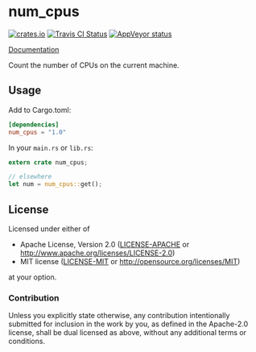 # num_cpus

[![crates.io](http://meritbadge.herokuapp.com/num_cpus)](https://crates.io/crates/num_cpus)
[![Travis CI Status](https://travis-ci.org/seanmonstar/num_cpus.svg?branch=master)](https://travis-ci.org/seanmonstar/num_cpus)
[![AppVeyor status](https://ci.appveyor.com/api/projects/status/qn8t6grhko5jwno6?svg=true)](https://ci.appveyor.com/project/seanmonstar/num-cpus)

[Documentation](https://docs.rs/num_cpus)

Count the number of CPUs on the current machine.

## Usage

Add to Cargo.toml:

```toml
[dependencies]
num_cpus = "1.0"
```

In your `main.rs` or `lib.rs`:

```rust
extern crate num_cpus;

// elsewhere
let num = num_cpus::get();
```

## License

Licensed under either of

 * Apache License, Version 2.0 ([LICENSE-APACHE](LICENSE-APACHE) or http://www.apache.org/licenses/LICENSE-2.0)
 * MIT license ([LICENSE-MIT](LICENSE-MIT) or http://opensource.org/licenses/MIT)

at your option.

### Contribution

Unless you explicitly state otherwise, any contribution intentionally submitted
for inclusion in the work by you, as defined in the Apache-2.0 license, shall be dual licensed as above, without any
additional terms or conditions.
